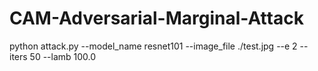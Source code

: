 # CAM-Adversarial-Marginal-Attack

python attack.py --model_name resnet101 --image_file ./test.jpg --e 2 --iters 50 --lamb 100.0
